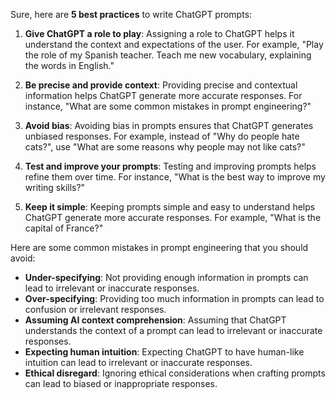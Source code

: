 Sure, here are **5 best practices** to write ChatGPT prompts:

1. **Give ChatGPT a role to play**: Assigning a role to ChatGPT helps it understand the context and expectations of the user. For example, "Play the role of my Spanish teacher. Teach me new vocabulary, explaining the words in English."

2. **Be precise and provide context**: Providing precise and contextual information helps ChatGPT generate more accurate responses. For instance, "What are some common mistakes in prompt engineering?"

3. **Avoid bias**: Avoiding bias in prompts ensures that ChatGPT generates unbiased responses. For example, instead of "Why do people hate cats?", use "What are some reasons why people may not like cats?"

4. **Test and improve your prompts**: Testing and improving prompts helps refine them over time. For instance, "What is the best way to improve my writing skills?"

5. **Keep it simple**: Keeping prompts simple and easy to understand helps ChatGPT generate more accurate responses. For example, "What is the capital of France?"

Here are some common mistakes in prompt engineering that you should avoid:

- **Under-specifying**: Not providing enough information in prompts can lead to irrelevant or inaccurate responses.
- **Over-specifying**: Providing too much information in prompts can lead to confusion or irrelevant responses.
- **Assuming AI context comprehension**: Assuming that ChatGPT understands the context of a prompt can lead to irrelevant or inaccurate responses.
- **Expecting human intuition**: Expecting ChatGPT to have human-like intuition can lead to irrelevant or inaccurate responses.
- **Ethical disregard**: Ignoring ethical considerations when crafting prompts can lead to biased or inappropriate responses.